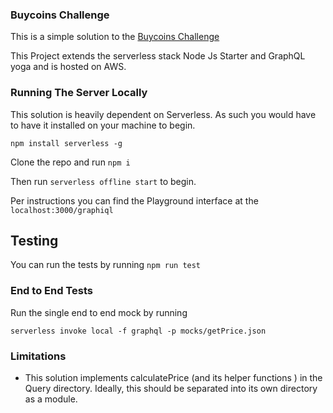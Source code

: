 ### Buycoins Challenge

This is a simple solution to the [Buycoins Challenge](https://helicarrier.notion.site/Challenges-2bc2af7c0004467b8d3461e41ecb89dd)

This Project extends the serverless stack Node Js Starter and GraphQL yoga and is hosted on AWS.

### Running The Server Locally

This solution is heavily dependent on Serverless. As such you would have to have it installed on your machine to begin.

`npm install serverless -g`

Clone the repo and run `npm i`

Then run `serverless offline start` to begin.

Per instructions you can find the Playground interface at the `localhost:3000/graphiql`

## Testing

You can run the tests by running `npm run test`

### End to End Tests

Run the single end to end mock by running

`serverless invoke local -f graphql -p mocks/getPrice.json`

### Limitations

- This solution implements calculatePrice (and its helper functions ) in the Query directory. Ideally, this should be separated into its own directory as a module.

